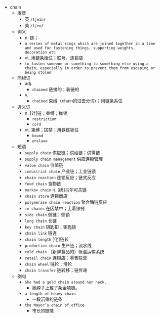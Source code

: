 - chain
  - 发音
    - 英 `/tʃeɪn/`
    - 美 `/tʃen/`
  - 词义
    - n. 链；
    - `a series of metal rings which are joined together in a line and used for fastening things, supporting weights, decoration etc`
    - vt. 用链条拴住；联号，连锁店
    - `to fasten someone or something to something else using a chain, especially in order to prevent them from escaping or being stolen`
  - 同根词
    - adj.
      - `chained` 链接的；装链的
    - v.
      - `chained` 束缚（chain的过去分词）；用链条系住
  - 近义词
    - n. [计]链；束缚；枷锁
      - `restriction`
      - `cord`
    - vt. 束缚；囚禁；用铁练锁住
      - `bound`
      - `enslave`
  - 短语
    - `supply chain` 供应链；供给链；供需链 
    - `supply chain management` 供应连锁管理 
    - `value chain` 价值链 
    - `industrial chain` 产业链；工业链锁 
    - `chain reaction` 连锁反应；链式反应 
    - `food chain` 食物链 
    - `markov chain` n. [统]马尔可夫链 
    - `chain store` 连锁商店 
    - `polymerase chain reaction` 聚合酶链反应 
    - `in chains` 在囚禁中；上着镣铐 
    - `side chain` 侧链；侧锁 
    - `long chain` 长链 
    - `key chain` 钥匙扣；钥匙链 
    - `chain link` 链连 
    - `chain length` [化]链长 
    - `production chain` 生产链；流水线 
    - `cold chain` （新鲜食品的）低温运输系统 
    - `retail chain` 连锁店；零售联营 
    - `chain wheel` 链轮；滑轮 
    - `chain transfer` 链转移；链传递 
  - 例句
    - `She had a gold chain around her neck.`
      - 她脖子上戴了条金项链。
    - `a length of heavy chain`
      - 一段沉重的链条
    - `the Mayor’s chain of office`
      - 市长的链徽


